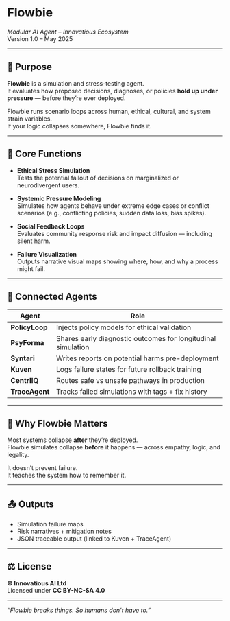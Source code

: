 # Flowbie  
_Modular AI Agent – Innovatious Ecosystem_  
Version 1.0 – May 2025

---

## 🎯 Purpose

**Flowbie** is a simulation and stress-testing agent.  
It evaluates how proposed decisions, diagnoses, or policies **hold up under pressure** — before they’re ever deployed.

Flowbie runs scenario loops across human, ethical, cultural, and system strain variables.  
If your logic collapses somewhere, Flowbie finds it.

---

## 🧠 Core Functions

- **Ethical Stress Simulation**  
  Tests the potential fallout of decisions on marginalized or neurodivergent users.

- **Systemic Pressure Modeling**  
  Simulates how agents behave under extreme edge cases or conflict scenarios (e.g., conflicting policies, sudden data loss, bias spikes).

- **Social Feedback Loops**  
  Evaluates community response risk and impact diffusion — including silent harm.

- **Failure Visualization**  
  Outputs narrative visual maps showing where, how, and why a process might fail.

---

## 🔗 Connected Agents

| Agent | Role |
|-------|------|
| **PolicyLoop** | Injects policy models for ethical validation |
| **PsyForma** | Shares early diagnostic outcomes for longitudinal simulation |
| **Syntari** | Writes reports on potential harms pre-deployment |
| **Kuven** | Logs failure states for future rollback training |
| **CentrlIQ** | Routes safe vs unsafe pathways in production |
| **TraceAgent** | Tracks failed simulations with tags + fix history |

---

## 🔐 Why Flowbie Matters

Most systems collapse **after** they’re deployed.  
Flowbie simulates collapse **before** it happens — across empathy, logic, and legality.

It doesn’t prevent failure.  
It teaches the system how to remember it.

---

## 📤 Outputs

- Simulation failure maps  
- Risk narratives + mitigation notes  
- JSON traceable output (linked to Kuven + TraceAgent)

---

## ⚖️ License

**© Innovatious AI Ltd**  
Licensed under **CC BY-NC-SA 4.0**

---
*“Flowbie breaks things. So humans don’t have to.”*
